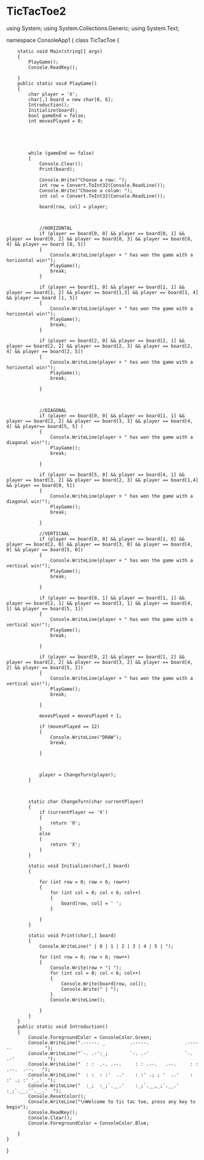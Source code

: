 # TicTacToe2
using System;
using System.Collections.Generic;
using System.Text;


namespace ConsoleApp1
{
    class TicTacToe
    {

        static void Main(string[] args)
        {
            PlayGame();
            Console.ReadKey();     
            
        }
        public static void PlayGame()
        {
            char player = 'X';
            char[,] board = new char[6, 6]; 
            Introduction();          
            Initialize(board);    
            bool gameEnd = false;
            int movesPlayed = 0;
            



            
            while (gameEnd == false)
            {
                Console.Clear();
                Print(board);

                Console.Write("Choose a row: ");
                int row = Convert.ToInt32(Console.ReadLine());
                Console.Write("Choose a colum: ");
                int col = Convert.ToInt32(Console.ReadLine());

                board[row, col] = player;

                

                //HORIZONTAL 
                if (player == board[0, 0] && player == board[0, 1] && player == board[0, 2] && player == board[0, 3] && player == board[0, 4] && player == board [0, 5])
                {
                    Console.WriteLine(player + " has won the game with a horizontal win!");
                    PlayGame();
                    break;                   
                }

                if (player == board[1, 0] && player == board[1, 1] && player == board[1, 2] && player == board[1,3] && player == board[1, 4] && player == board [1, 5])
                {
                    Console.WriteLine(player + " has won the game with a horizontal win!");
                    PlayGame();
                    break;
                }

                if (player == board[2, 0] && player == board[2, 1] && player == board[2, 2] && player == board[2, 3] && player == board[2, 4] && player == board[2, 5])
                {
                    Console.WriteLine(player + " has won the game with a horizontal win!");
                    PlayGame();
                    break;

                }



                //DIAGONAL
                if (player == board[0, 0] && player == board[1, 1] && player == board[2, 2] && player == board[3, 3] && player == board[4, 4] && player== board[5, 5] )
                {
                    Console.WriteLine(player + " has won the game with a diagonal win!");
                    PlayGame();
                    break;

                }

                if (player == board[5, 0] && player == board[4, 1] && player == board[3, 2] && player == board[2, 3] && player == board[1,4] && player == board[0, 5])
                {
                    Console.WriteLine(player + " has won the game with a diagonal win!");
                    PlayGame();
                    break;

                }

                //VERTICAAL
                if (player == board[0, 0] && player == board[1, 0] && player == board[2, 0] && player == board[3, 0] && player == board[4, 0] && player == board[5, 0])
                {
                    Console.WriteLine(player + " has won the game with a vertical win!");
                    PlayGame();
                    break;

                }

                if (player == board[0, 1] && player == board[1, 1] && player == board[2, 1] && player == board[3, 1] && player == board[4, 1] && player == board[5, 1])
                {
                    Console.WriteLine(player + " has won the game with a vertical win!");
                    PlayGame();
                    break;

                }

                if (player == board[0, 2] && player == board[1, 2] && player == board[2, 2] && player == board[3, 2] && player == board[4, 2] && player == board[5, 2])
                {
                    Console.WriteLine(player + " has won the game with a vertical win!");
                    PlayGame();
                    break;

                }

                movesPlayed = movesPlayed + 1;

                if (movesPlayed == 12)
                {
                    Console.WriteLine("DRAW");
                    break;

                }
                


                player = ChangeTurn(player);
            }



            static char ChangeTurn(char currentPlayer)
            {
                if (currentPlayer == 'X')
                {
                    return '0';
                }
                else
                {
                    return 'X';
                }
            }

            static void Initialize(char[,] board)
            {
                
                for (int row = 0; row < 6; row++)
                {
                    for (int col = 0; col < 6; col++)
                    {
                        board[row, col] = ' ';
                    }

                }
            }

            static void Print(char[,] board)
            {
                Console.WriteLine(" | 0 | 1 | 2 | 3 | 4 | 5 | ");
                
                for (int row = 0; row < 6; row++)
                {
                    Console.Write(row + "| ");
                    for (int col = 0; col < 6; col++)
                    {
                        Console.Write(board[row, col]);
                        Console.Write(" | ");
                    }
                    Console.WriteLine();
                    
                }
            }
        }
        public static void Introduction()
        {
            Console.ForegroundColor = ConsoleColor.Green;
            Console.WriteLine(".-----. _         .-----.             .-----.            ");
            Console.WriteLine("`-. .-':_;        `-. .-'             `-. .-'            ");
            Console.WriteLine("  : :  .-. .--.     : : .--.   .--.     : : .--.  .--.   ");
            Console.WriteLine("  : :  : :'  ..'    : :' .; ; '  ..'    : :' .; :' '_.'  ");
            Console.WriteLine("  :_;  :_;`.__.'    :_;`.__,_;`.__.'    :_;`.__.'`.__.'  ");
            Console.ResetColor();
            Console.WriteLine("\nWelcome to tic tac toe, press any key to begin");
            Console.ReadKey();
            Console.Clear();
            Console.ForegroundColor = ConsoleColor.Blue;

        }
    }
}
